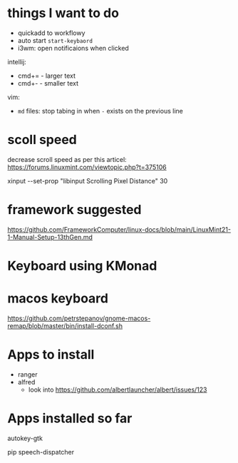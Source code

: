 # things I want to do

- quickadd to workflowy
- auto start `start-keybaord`
- i3wm: open notificaions when clicked

intellij:
- cmd+= - larger text
- cmd+- - smaller text

vim:
- `md` files: stop tabing in when `-` exists on the previous line


# scoll speed
decrease scroll speed as per this articel: https://forums.linuxmint.com/viewtopic.php?t=375106

xinput --set-prop <ID> "libinput Scrolling Pixel Distance" 30


# framework suggested

https://github.com/FrameworkComputer/linux-docs/blob/main/LinuxMint21-1-Manual-Setup-13thGen.md

# Keyboard using KMonad


# macos keyboard
https://github.com/petrstepanov/gnome-macos-remap/blob/master/bin/install-dconf.sh


# Apps to install

- ranger
- alfred
    - look into https://github.com/albertlauncher/albert/issues/123


# Apps installed so far
autokey-gtk

pip
speech-dispatcher
